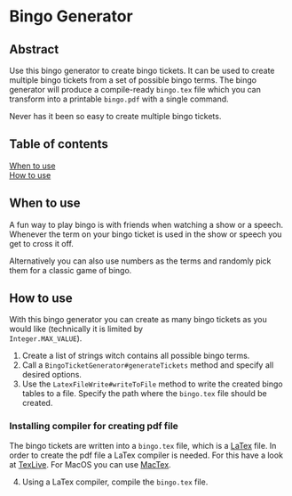 # Bingo Generator

## Abstract

Use this bingo generator to create bingo tickets. It can be used to create multiple bingo tickets from a set of possible
bingo terms. The bingo generator will produce a compile-ready <code>bingo.tex</code> file which you can transform into a
printable <code>bingo.pdf</code> with a single command.

Never has it been so easy to create multiple bingo tickets.

## Table of contents

[When to use](#when_to_use) </br>
[How to use](#how_to_use)

## When to use

A fun way to play bingo is with friends when watching a show or a speech. Whenever the term on your bingo ticket is used
in the show or speech you get to cross it off.

Alternatively you can also use numbers as the terms and randomly pick them for a classic game of bingo.

## How to use

With this bingo generator you can create as many bingo tickets as you would like (technically it is limited by <code>
Integer.MAX_VALUE</code>).

1. Create a list of strings witch contains all possible bingo terms.
2. Call a <code>BingoTicketGenerator#generateTickets</code> method and specify all desired options.
3. Use the <code>LatexFileWrite#writeToFile</code> method to write the created bingo tables to a file. Specify the path
   where the
   <code>bingo.tex</code> file should be created.

### Installing compiler for creating pdf file

The bingo tickets are written into a <code>bingo.tex</code> file, which is a [LaTex](https://www.latex-project.org)
file. In order to create the pdf file a LaTex compiler is needed. For this have a look
at [TexLive](https://www.tug.org/texlive/). For MacOS you can
use [MacTex](https://www.tug.org/mactex/mactex-download.html).

4. Using a LaTex compiler, compile the <code>bingo.tex</code> file.
